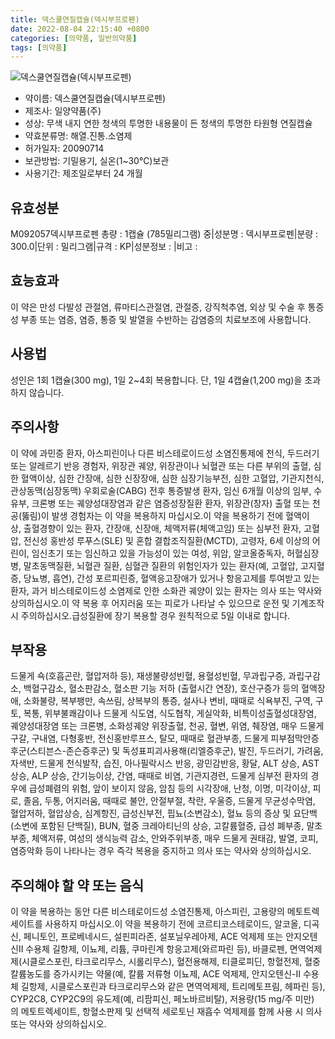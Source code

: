 ```yaml
---
title: 덱스쿨연질캡슐(덱시부프로펜)
date: 2022-08-04 22:15:40 +0800
categories: [의약품, 일반의약품]
tags: [의약품]
---
```

![덱스쿨연질캡슐(덱시부프로펜)](https://nedrug.mfds.go.kr/pbp/cmn/itemImageDownload/1N-vZRnyppE)

- 약이름: 덱스쿨연질캡슐(덱시부프로펜)
- 제조사: 일양약품(주)
- 성상: 무색 내지 연한 청색의 투명한 내용물이 든 청색의 투명한 타원형 연질캡슐
- 약효분류명: 해열.진통.소염제
- 허가일자: 20090714
- 보관방법: 기밀용기, 실온(1~30℃)보관
- 사용기간: 제조일로부터 24 개월
## 유효성분
M092057덱시부프로펜
총량 : 1캡슐 (785밀리그램) 중|성분명 : 덱시부프로펜|분량 : 300.0|단위 : 밀리그램|규격 : KP|성분정보 : |비고 :
## 효능효과
이 약은 만성 다발성 관절염, 류마티스관절염, 관절증, 강직척추염, 외상 및 수술 후 통증성 부종 또는 염증, 염증, 통증 및 발열을 수반하는 감염증의 치료보조에 사용합니다.
## 사용법
성인은 1회 1캡슐(300 mg), 1일 2~4회 복용합니다. 단, 1일 4캡슐(1,200 mg)을 초과하지 않습니다.
## 주의사항
이 약에 과민증 환자, 아스피린이나 다른 비스테로이드성 소염진통제에 천식, 두드러기 또는 알레르기 반응 경험자, 위장관 궤양, 위장관이나 뇌혈관 또는 다른 부위의 출혈, 심한 혈액이상, 심한 간장애, 심한 신장장애, 심한 심장기능부전, 심한 고혈압, 기관지천식, 관상동맥(심장동맥) 우회로술(CABG) 전후 통증발생 환자, 임신 6개월 이상의 임부, 수유부, 크론병 또는 궤양성대장염과 같은 염증성장질환 환자, 위장관(창자) 출혈 또는 천공(뚫림)이 발생 경험자는 이 약을 복용하지 마십시오.이 약을 복용하기 전에 혈액이상, 출혈경향이 있는 환자, 간장애, 신장애, 체액저류(체액고임) 또는 심부전 환자, 고혈압, 전신성 홍반성 루푸스(SLE) 및 혼합 결합조직질환(MCTD), 고령자, 6세 이상의 어린이, 임신초기 또는 임신하고 있을 가능성이 있는 여성, 위암, 알코올중독자, 허혈심장병, 말초동맥질환, 뇌혈관 질환, 심혈관 질환의 위험인자가 있는 환자(예, 고혈압, 고지혈증, 당뇨병, 흡연), 간성 포르피린증, 혈액응고장애가 있거나 항응고제를 투여받고 있는 환자, 과거 비스테로이드성 소염제로 인한 소화관 궤양이 있는 환자는 의사 또는 약사와 상의하십시오.이 약 복용 후 어지러움 또는 피로가 나타날 수 있으므로 운전 및 기계조작 시 주의하십시오.급성질환에 장기 복용할 경우 원칙적으로 5일 이내로 합니다.
## 부작용
드물게 쇽(호흡곤란, 혈압저하 등), 재생불량성빈혈, 용혈성빈혈, 무과립구증, 과립구감소, 백혈구감소, 혈소판감소, 혈소판 기능 저하 (출혈시간 연장), 호산구증가 등의 혈액장애, 소화불량, 복부팽만, 속쓰림, 상복부의 통증, 설사나 변비, 때때로 식욕부진, 구역, 구토, 복통, 위부불쾌감이나 드물게 식도염, 식도협착, 게실악화, 비특이성출혈성대장염, 궤양성대장염 또는 크론병, 소화성궤양 위장출혈, 천공, 혈변, 위염, 췌장염, 매우 드물게 구갈, 구내염, 다형홍반, 전신홍반루프스, 탈모, 때때로 혈관부종, 드물게 피부점막안증후군(스티븐스-존슨증후군) 및 독성표피괴사용해(리엘증후군), 발진, 두드러기, 가려움, 자색반, 드물게 천식발작, 습진, 아나필락시스 반응, 광민감반응, 황달, ALT 상승, AST 상승, ALP 상승, 간기능이상, 간염, 때때로 비염, 기관지경련, 드물게 심부전 환자의 경우에 급성폐렴의 위험, 앞이 보이지 않음, 암침 등의 시각장애, 난청, 이명, 미각이상, 피로, 졸음, 두통, 어지러움, 때때로 불안, 안절부절, 착란, 우울증, 드물게 무균성수막염, 혈압저하, 혈압상승, 심계항진, 급성신부전, 핍뇨(소변감소), 혈뇨 등의 증상 및 요단백(소변에 포함된 단백질), BUN, 혈중 크레아티닌의 상승, 고칼륨혈증, 급성 폐부종, 말초부종, 체액저류, 여성의 생식능력 감소, 안와주위부종, 매우 드물게 권태감, 발열, 코피, 염증악화 등이 나타나는 경우 즉각 복용을 중지하고 의사 또는 약사와 상의하십시오.
## 주의해야 할 약 또는 음식
이 약을 복용하는 동안 다른 비스테로이드성 소염진통제, 아스피린, 고용량의 메토트렉세이트를 사용하지 마십시오.이 약을 복용하기 전에 코르티코스테로이드, 알코올, 디곡신, 페니토인, 프로베네시드, 설핀피라존, 설포닐우레아제, ACE 억제제 또는 안지오텐신Ⅱ 수용체 길항제, 이뇨제, 리튬, 쿠마린계 항응고제(와르파린 등), 바클로펜, 면역억제제(시클로스포린, 타크로리무스, 시롤리무스), 혈전용해제, 티클로피딘, 항혈전제, 혈중 칼륨농도를 증가시키는 약물(예, 칼륨 저류형 이뇨제, ACE 억제제, 안지오텐신-Ⅱ 수용체 길항제, 시클로스포린과 타크로리무스와 같은 면역억제제, 트리메토프림, 헤파린 등), CYP2C8, CYP2C9의 유도제(예, 리팜피신, 페노바르비탈), 저용량(15 mg/주 미만)의 메토트렉세이트, 항혈소판제 및 선택적 세로토닌 재흡수 억제제를 함께 사용 시 의사 또는 약사와 상의하십시오.
